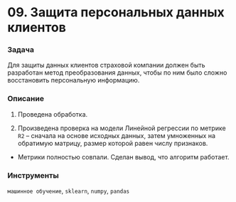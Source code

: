 # 09. Защита персональных данных клиентов

### Задача

Для защиты данных клиентов страховой компании должен быть разработан метод преобразования данных, чтобы по ним было сложно восстановить персональную информацию.

### Описание

1. Проведена обработка.

2. Произведена проверка на модели Линейной регрессии по метрике `R2` – сначала на основе исходных данных, затем умноженных на обратимую матрицу, размер которой равен числу признаков.

* Метрики полностью совпали. Сделан вывод, что алгоритм работает.

### Инструменты

`машинное обучение`, `sklearn`, `numpy`, `pandas`